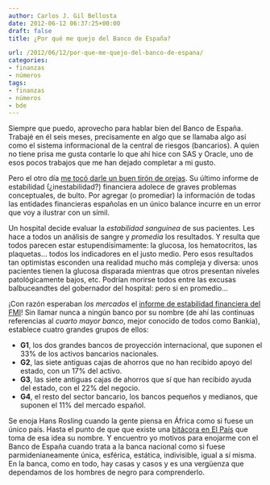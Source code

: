 ```yaml
---
author: Carlos J. Gil Bellosta
date: 2012-06-12 06:37:25+00:00
draft: false
title: ¿Por qué me quejo del Banco de España?

url: /2012/06/12/por-que-me-quejo-del-banco-de-espana/
categories:
- finanzas
- números
tags:
- finanzas
- números
- bde
---
```


Siempre que puedo, aprovecho para hablar bien del Banco de España. Trabajé en él seis meses, precisamente en algo que se llamaba algo así como el sistema informacional de la central de riesgos (bancarios). A quien no tiene prisa me gusta contarle lo que ahí hice con SAS y Oracle, uno de esos pocos trabajos que me han dejado completar a mi gusto.

Pero el otro día [me tocó darle un buen tirón de orejas](http://www.datanalytics.com/blog/2012/06/05/medias-y-medianas-en-el-banco-de-espana/). Su último informe de estabilidad (¿inestabilidad?) financiera adolece de graves problemas conceptuales, de bulto. Por agregar (o promediar) la información de todas las entidades financieras españolas en un único balance incurre en un error que voy a ilustrar con un símil.

Un hospital decide evaluar la _estabilidad sanguínea_ de sus pacientes. Les hace a todos un análisis de sangre y _promedia_ los resultados. Y resulta que todos parecen estar estupendísimamente: la glucosa, los hematocritos, las plaquetas... todos los indicadores en el justo medio. Pero esos resultados tan optimistas esconden una realidad mucho más compleja y diversa: unos pacientes tienen la glucosa disparada mientras que otros presentan niveles patológicamente bajos, etc. Podrían morirse todos entre las excusas balbuceandtes del gobernador del hospital: pero si en promedio...

¡Con razón esperaban _los mercados_ el [informe de estabilidad financiera del FMI](http://www.imf.org/external/np/SEC/pr/2012/pr12212.htm)! Sin llamar nunca a ningún banco por su nombre (de ahí las continuas referencias al _cuarto mayor banco_, mejor conocido de todos como Bankia), establece cuatro grandes grupos de ellos:


* **G1**, los dos grandes bancos de proyección internacional, que suponen el 33% de los activos bancarios nacionales.
* **G2**, las siete antiguas cajas de ahorros que no han recibido apoyo del estado, con un 17% del activo.
* **G3**, las siete antiguas cajas de ahorros que sí que han recibido ayuda del estado, con el 22% del negocio.
* **G4**, el resto del sector bancario, los bancos pequeños y medianos, que suponen el 11% del mercado español.


Se enoja Hans Rosling cuando la gente piensa en África como si fuese un único país. Hasta el punto de que que existe una [bitácora en El País](http://blogs.elpais.com/africa-no-es-un-pais/) que toma de esa idea su nombre. Y encuentro yo motivos para enojarme con el Banco de España cuando trata a la banca nacional como si fuese parmidenianeamente única, esférica, estática, indivisible, igual a sí misma. En la banca, como en todo, hay casas y casos y es una vergüenza que dependamos de los hombres de negro para comprenderlo.
